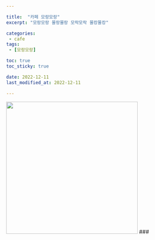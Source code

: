 ```yaml
---

title:  "카페 모랑모랑"
excerpt: "모랑모랑 몰랑몰랑 모락모락 몰캉몰캉"

categories:
 - cafe
tags:
 - [모랑모랑]

toc: true
toc_sticky: true

date: 2022-12-11
last_modified_at: 2022-12-11

---
```

<img src="" title="" alt="" width="354">  
### 


###